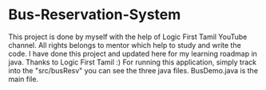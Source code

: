 # Bus-Reservation-System
This project is done by myself with the help of Logic First Tamil YouTube channel. All rights belongs to mentor which help to study and write the code. I have done this project and updated here for my learning roadmap in java. Thanks to Logic First Tamil :)
For running this application, simply track into the "src/busResv"  you can see the three java files. BusDemo.java is the main file.
